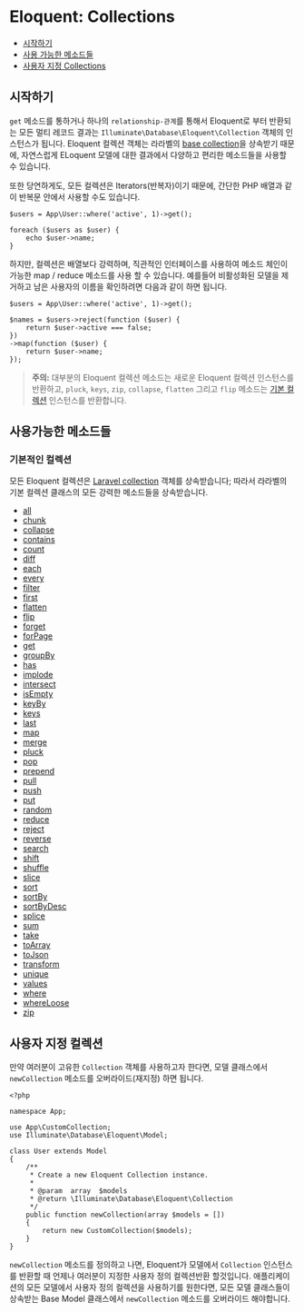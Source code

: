 # Eloquent: Collections

- [시작하기](#introduction)
- [사용 가능한 메소드들](#available-methods)
- [사용자 지정 Collections](#custom-collections)

<a name="introduction"></a>
## 시작하기

`get` 메소드를 통하거나 하나의 `relationship-관계`를 통해서 Eloquent로 부터 반환되는 모든 멀티 레코드 결과는 `Illuminate\Database\Eloquent\Collection` 객체의 인스턴스가 됩니다. Eloquent 컬렉션 객체는 라라벨의 [base collection](/docs/{{version}}/collections)을 상속받기 때문에, 자연스럽게 ELoquent 모델에 대한 결과에서 다양하고 편리한 메소드들을 사용할 수 있습니다. 

또한 당연하게도, 모든 컬렉션은 Iterators(반복자)이기 때문에, 간단한 PHP 배열과 같이 반복문 안에서 사용할 수도 있습니다. 

    $users = App\User::where('active', 1)->get();

    foreach ($users as $user) {
        echo $user->name;
    }

하지만, 컬렉션은 배열보다 강력하며, 직관적인 인터페이스를 사용하여 메소드 체인이 가능한 map / reduce 메소드를 사용 할 수 있습니다. 예를들어 비활성화된 모델을 제거하고 남은 사용자의 이름을 확인하려면 다음과 같이 하면 됩니다.

    $users = App\User::where('active', 1)->get();

    $names = $users->reject(function ($user) {
        return $user->active === false;
    })
    ->map(function ($user) {
        return $user->name;
    });

> **주의:** 대부분의 Eloquent 컬렉션 메소드는 새로운 Eloquent 컬렉션 인스턴스를 반환하고, `pluck`, `keys`, `zip`, `collapse`, `flatten` 그리고 `flip` 메소드는 [기본 컬렉션](/docs/{{version}}/collections) 인스턴스를 반환합니다.

<a name="available-methods"></a>
## 사용가능한 메소드들 

### 기본적인 컬렉션

모든 Eloquent 컬렉션은 [Laravel collection](/docs/{{version}}/collections) 객체를 상속받습니다; 따라서 라라벨의 기본 컬렉션 클래스의 모든 강력한 메소드들을 상속받습니다. 

<style>
    #collection-method-list > p {
        column-count: 3; -moz-column-count: 3; -webkit-column-count: 3;
        column-gap: 2em; -moz-column-gap: 2em; -webkit-column-gap: 2em;
    }

    #collection-method-list a {
        display: block;
    }
</style>

- [all](/docs/{{version}}/collections#method-all)
- [chunk](/docs/{{version}}/collections#method-chunk)
- [collapse](/docs/{{version}}/collections#method-collapse)
- [contains](/docs/{{version}}/collections#method-contains)
- [count](/docs/{{version}}/collections#method-count)
- [diff](/docs/{{version}}/collections#method-diff)
- [each](/docs/{{version}}/collections#method-each)
- [every](/docs/{{version}}/collections#method-every)
- [filter](/docs/{{version}}/collections#method-filter)
- [first](/docs/{{version}}/collections#method-first)
- [flatten](/docs/{{version}}/collections#method-flatten)
- [flip](/docs/{{version}}/collections#method-flip)
- [forget](/docs/{{version}}/collections#method-forget)
- [forPage](/docs/{{version}}/collections#method-forpage)
- [get](/docs/{{version}}/collections#method-get)
- [groupBy](/docs/{{version}}/collections#method-groupby)
- [has](/docs/{{version}}/collections#method-has)
- [implode](/docs/{{version}}/collections#method-implode)
- [intersect](/docs/{{version}}/collections#method-intersect)
- [isEmpty](/docs/{{version}}/collections#method-isempty)
- [keyBy](/docs/{{version}}/collections#method-keyby)
- [keys](/docs/{{version}}/collections#method-keys)
- [last](/docs/{{version}}/collections#method-last)
- [map](/docs/{{version}}/collections#method-map)
- [merge](/docs/{{version}}/collections#method-merge)
- [pluck](/docs/{{version}}/collections#method-pluck)
- [pop](/docs/{{version}}/collections#method-pop)
- [prepend](/docs/{{version}}/collections#method-prepend)
- [pull](/docs/{{version}}/collections#method-pull)
- [push](/docs/{{version}}/collections#method-push)
- [put](/docs/{{version}}/collections#method-put)
- [random](/docs/{{version}}/collections#method-random)
- [reduce](/docs/{{version}}/collections#method-reduce)
- [reject](/docs/{{version}}/collections#method-reject)
- [reverse](/docs/{{version}}/collections#method-reverse)
- [search](/docs/{{version}}/collections#method-search)
- [shift](/docs/{{version}}/collections#method-shift)
- [shuffle](/docs/{{version}}/collections#method-shuffle)
- [slice](/docs/{{version}}/collections#method-slice)
- [sort](/docs/{{version}}/collections#method-sort)
- [sortBy](/docs/{{version}}/collections#method-sortby)
- [sortByDesc](/docs/{{version}}/collections#method-sortbydesc)
- [splice](/docs/{{version}}/collections#method-splice)
- [sum](/docs/{{version}}/collections#method-sum)
- [take](/docs/{{version}}/collections#method-take)
- [toArray](/docs/{{version}}/collections#method-toarray)
- [toJson](/docs/{{version}}/collections#method-tojson)
- [transform](/docs/{{version}}/collections#method-transform)
- [unique](/docs/{{version}}/collections#method-unique)
- [values](/docs/{{version}}/collections#method-values)
- [where](/docs/{{version}}/collections#method-where)
- [whereLoose](/docs/{{version}}/collections#method-whereloose)
- [zip](/docs/{{version}}/collections#method-zip)

<a name="custom-collections"></a>
## 사용자 지정 컬렉션

만약 여러분이 고유한 `Collection` 객체를 사용하고자 한다면, 모델 클래스에서 `newCollection` 메소드를 오버라이드(재지정) 하면 됩니다. 

    <?php

    namespace App;

    use App\CustomCollection;
    use Illuminate\Database\Eloquent\Model;

    class User extends Model
    {
        /**
         * Create a new Eloquent Collection instance.
         *
         * @param  array  $models
         * @return \Illuminate\Database\Eloquent\Collection
         */
        public function newCollection(array $models = [])
        {
            return new CustomCollection($models);
        }
    }

`newCollection` 메소드를 정의하고 나면, Eloquent가 모델에서 `Collection` 인스턴스를 반환할 때 언제나 여러분이 지정한 사용자 정의 컬렉션반환 할것입니다. 애플리케이션의 모든 모델에서 사용자 정의 컬렉션을 사용하기를 원한다면, 모든 모델 클래스들이 상속받는 Base Model 클래스에서 `newCollection` 메소드를 오버라이드 해야합니다.  
